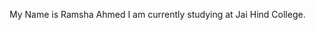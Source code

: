 My Name is Ramsha Ahmed
I am currently studying at Jai Hind College.

<!---
RamshaAhmed88/RamshaAhmed88 is a ✨ special ✨ repository because its `README.md` (this file) appears on your GitHub profile.
You can click the Preview link to take a look at your changes.
--->
